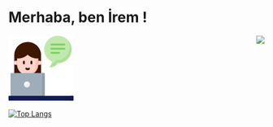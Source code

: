 

# Merhaba, ben İrem ! 
<img src="https://raw.githubusercontent.com/iremakalp/iremakalp/master/counseling.png">

<img align='right' src="https://github-readme-stats.vercel.app/api?username=iremakalp&show_icons=true&theme=dracula">

[![Top Langs](https://github-readme-stats.vercel.app/api/top-langs/?username=iremakalp&layout=compact)](https://github.com/iremakalp/github-readme-stats)


